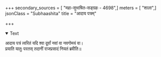 +++
secondary_sources = [ "महा-सुभाषित-सङ्ग्रहः - 4698",]
meters = [ "शाला",]
jsonClass = "Subhaashita"
title = "आदाय पत्रम्"

+++

<details open><summary>Text</summary>

आदाय पत्रं त्वरितं यदि श्वा दूर्वां नवां वा नवगोमयं वा।  
प्रयाति यातुः परतस् तदानीं राजप्रसादं नियतं ब्रवीति॥
</details>
